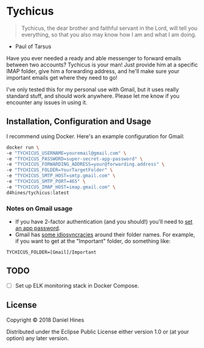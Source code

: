 # Tychicus

 > Tychicus, the dear brother and faithful servant in the Lord, will tell you everything, so that you also may know how I am and what I am doing.
- Paul of Tarsus

Have you ever needed a ready and able messenger to forward emails between two accounts? Tychicus is your man! Just provide him at a specific IMAP folder, give him a forwarding address, and he'll make sure your important emails get where they need to go!

I've only tested this for my personal use with Gmail, but it uses really standard stuff, and should work anywhere. Please let me know if you encounter any issues in using it.

## Installation, Configuration and Usage

I recommend using Docker. Here's an example configuration for Gmail:
```bash
docker run \
-e "TYCHICUS_USERNAME=youremail@gmail.com" \
-e "TYCHICUS_PASSWORD=super-secret-app-password" \
-e "TYCHICUS_FORWARDING_ADDRESS=your@forwarding.address" \
-e "TYCHICUS_FOLDER=YourTargetFolder" \
-e "TYCHICUS_SMTP_HOST=smtp.gmail.com" \
-e "TYCHICUS_SMTP_PORT=465" \
-e "TYCHICUS_IMAP_HOST=imap.gmail.com" \
d4hines/tychicus:latest
```

### Notes on Gmail usage
- If you have 2-factor authentication (and you should!) you'll need to [set an app password](https://support.google.com/accounts/answer/185833?hl=en).
- Gmail has [some idiosyncracies](https://developers.google.com/gmail/imap/imap-extensions) around their folder names. For example, if you want to get at the "Important" folder, do something like:
```
TYCHICUS_FOLDER=[Gmail]/Important
```

## TODO
- [ ] Set up ELK monitoring stack in Docker Compose.


## License

Copyright © 2018 Daniel Hines

Distributed under the Eclipse Public License either version 1.0 or (at
your option) any later version.


